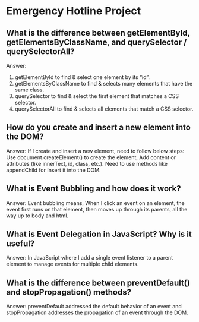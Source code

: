 # Emergency Hotline Project

## What is the difference between getElementById, getElementsByClassName, and querySelector / querySelectorAll?
Answer: 
1.	getElementById to find & select one element by its “id”.
2.	getElementsByClassName to find & selects many elements that have the same class. 
3.	querySelector to find & select the first element that matches a CSS selector.
4.	querySelectorAll to find & selects all elements that match a CSS selector.

## How do you create and insert a new element into the DOM?
Answer:
If I create and insert a new element, need to follow below steps:
Use document.createElement() to create the element, Add content or attributes (like innerText, id, class, etc.). Need to use methods like appendChild for Insert it into the DOM.

## What is Event Bubbling and how does it work?
Answer:
Event bubbling means, When I click an event on an element, the event first runs on that element, then moves up through its parents, all the way up to body and html.

## What is Event Delegation in JavaScript? Why is it useful?
Answer:
In JavaScript where I add a single event listener to a parent element to manage events for multiple child elements.

## What is the difference between preventDefault() and stopPropagation() methods?
Answer:
preventDefault addressed the default behavior of an event and stopPropagation addresses the propagation of an event through the DOM.



